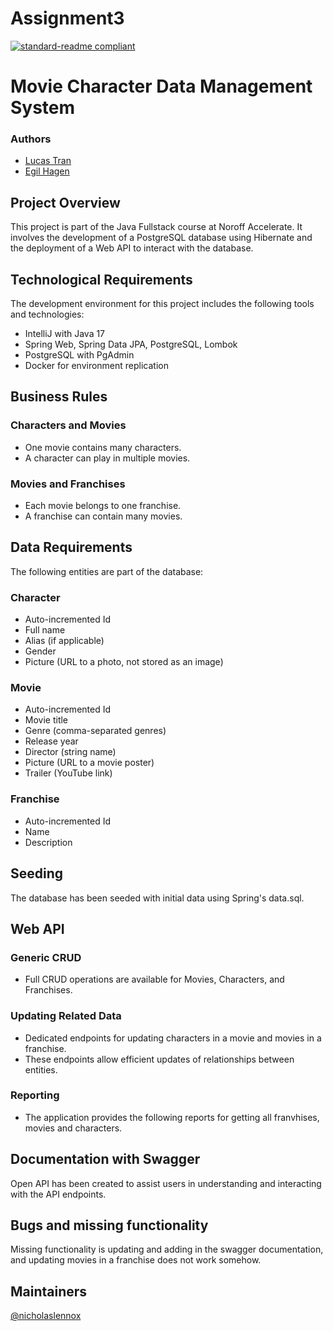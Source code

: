 # Assignment3

[![standard-readme compliant](https://img.shields.io/badge/standard--readme-OK-green.svg?style=flat-square)](https://github.com/RichardLitt/standard-readme)

# Movie Character Data Management System

### Authors

- [Lucas Tran](https://github.com/lucastrann)
- [Egil Hagen](https://github.com/egilhagen)

## Project Overview

This project is part of the Java Fullstack course at Noroff Accelerate. It involves the development of a PostgreSQL
database using Hibernate and the deployment of a Web API to interact with the database.

## Technological Requirements

The development environment for this project includes the following tools and technologies:

- IntelliJ with Java 17
- Spring Web, Spring Data JPA, PostgreSQL, Lombok
- PostgreSQL with PgAdmin
- Docker for environment replication

## Business Rules

### Characters and Movies

- One movie contains many characters.
- A character can play in multiple movies.

### Movies and Franchises

- Each movie belongs to one franchise.
- A franchise can contain many movies.

## Data Requirements

The following entities are part of the database:

### Character

- Auto-incremented Id
- Full name
- Alias (if applicable)
- Gender
- Picture (URL to a photo, not stored as an image)

### Movie

- Auto-incremented Id
- Movie title
- Genre (comma-separated genres)
- Release year
- Director (string name)
- Picture (URL to a movie poster)
- Trailer (YouTube link)

### Franchise

- Auto-incremented Id
- Name
- Description

## Seeding

The database has been seeded with initial data using Spring's data.sql.

## Web API

### Generic CRUD

- Full CRUD operations are available for Movies, Characters, and Franchises.

### Updating Related Data

- Dedicated endpoints for updating characters in a movie and movies in a franchise.
- These endpoints allow efficient updates of relationships between entities.

### Reporting

- The application provides the following reports for getting all franvhises, movies and characters.

## Documentation with Swagger

Open API has been created to assist users in understanding and interacting with the API endpoints.

## Bugs and missing functionality

Missing functionality is updating and adding in the swagger documentation,
and updating movies in a franchise does not work somehow.

## Maintainers

[@nicholaslennox](https://github.com/nicholaslennox)




